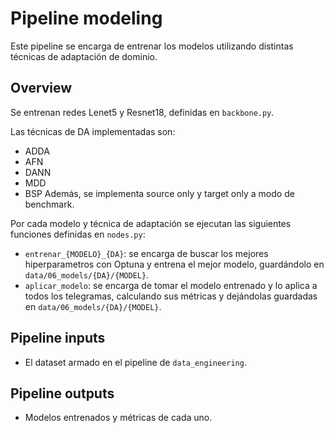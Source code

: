 # Pipeline modeling

Este pipeline se encarga de entrenar los modelos utilizando distintas técnicas de adaptación de dominio.

## Overview

Se entrenan redes Lenet5 y Resnet18, definidas en `backbone.py`.

Las técnicas de DA implementadas son:
- ADDA
- AFN
- DANN
- MDD
- BSP
Además, se implementa source only y target only a modo de benchmark.

Por cada modelo y técnica de adaptación se ejecutan las siguientes funciones definidas en `nodes.py`:
- `entrenar_{MODELO}_{DA}`: se encarga de buscar los mejores hiperparametros con Optuna y entrena el mejor modelo, 
guardándolo en `data/06_models/{DA}/{MODEL}`.
- `aplicar_modelo`: se encarga de tomar el modelo entrenado y lo aplica a todos los telegramas, calculando sus métricas
y dejándolas guardadas en `data/06_models/{DA}/{MODEL}`.


## Pipeline inputs

- El dataset armado en el pipeline de `data_engineering`.

## Pipeline outputs

- Modelos entrenados y métricas de cada uno.

